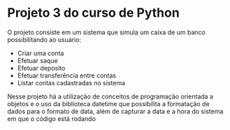 # Projeto 3 do curso de Python

O projeto consiste em um sistema que simula um caixa de um banco possibilitando ao usuário:
  - Criar uma conta
  - Efetuar saque
  - Efetuar deposito
  - Efetuar transferência entre contas
  - Listar contas cadastradas no sistema

Nesse projeto há a utilização de conceitos de programação orientada a objetos e o uso da biblioteca datetime que possibilita a formatação de dados para 
o formato de data, além de capturar a data e a hora do sistema em que o código está rodando 
